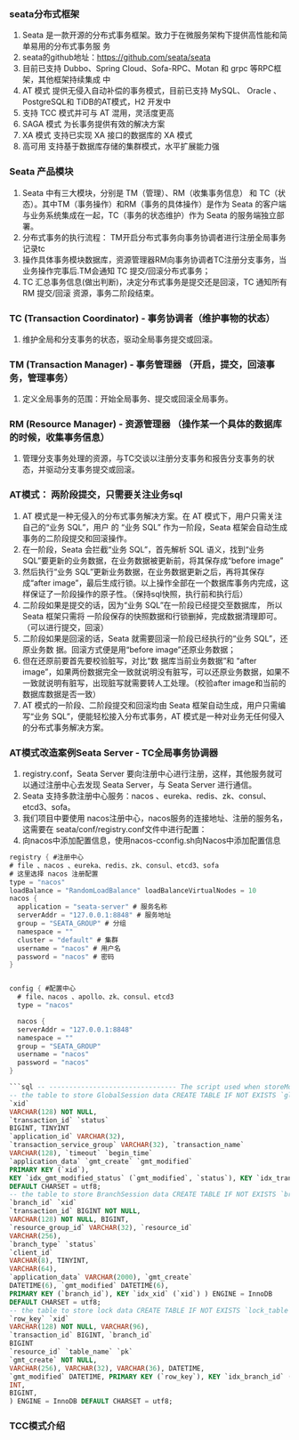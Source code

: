 ### seata分布式框架
1. Seata 是⼀款开源的分布式事务框架。致⼒于在微服务架构下提供⾼性能和简单易⽤的分布式事务服 务
2. seata的github地址：https://github.com/seata/seata
3. ⽬前已⽀持 Dubbo、Spring Cloud、Sofa-RPC、Motan 和 grpc 等RPC框架，其他框架持续集成 中
4. AT 模式 提供⽆侵⼊⾃动补偿的事务模式，⽬前已⽀持 MySQL、 Oracle 、PostgreSQL和 TiDB的AT模式，H2 开发中
5. ⽀持 TCC 模式并可与 AT 混⽤，灵活度更⾼
6. SAGA 模式 为⻓事务提供有效的解决⽅案
7. XA 模式 ⽀持已实现 XA 接⼝的数据库的 XA 模式
8. ⾼可⽤ ⽀持基于数据库存储的集群模式，⽔平扩展能⼒强

### Seata 产品模块
1. Seata 中有三⼤模块，分别是 TM（管理）、RM（收集事务信息） 和 TC（状态）。其中TM（事务操作）和RM（事务的具体操作）是作为 Seata 的客户端与业务系统集成在⼀起，TC（事务的状态维护）作为 Seata 的服务端独⽴部署。
2. 分布式事务的执行流程： TM开启分布式事务向事务协调者进行注册全局事务记录tc
3. 操作具体事务模块数据库，资源管理器RM向事务协调者TC注册分支事务，当业务操作完事后.TM会通知 TC 提交/回滚分布式事务；
4. TC 汇总事务信息(做出判断)，决定分布式事务是提交还是回滚，TC 通知所有 RM 提交/回滚 资源，事务⼆阶段结束。

### TC (Transaction Coordinator) - 事务协调者（维护事物的状态）
1. 维护全局和分⽀事务的状态，驱动全局事务提交或回滚。

### TM (Transaction Manager) - 事务管理器 （开启，提交，回滚事务，管理事务）
1. 定义全局事务的范围：开始全局事务、提交或回滚全局事务。

### RM (Resource Manager) - 资源管理器 （操作某一个具体的数据库的时候，收集事务信息）
1. 管理分⽀事务处理的资源，与TC交谈以注册分⽀事务和报告分⽀事务的状态，并驱动分⽀事务提交或回滚。

### AT模式： 两阶段提交，只需要关注业务sql
1. AT 模式是⼀种⽆侵⼊的分布式事务解决⽅案。在 AT 模式下，⽤户只需关注⾃⼰的“业务 SQL”，⽤户 的 “业务 SQL” 作为⼀阶段，Seata 框架会⾃动⽣成事务的⼆阶段提交和回滚操作。
2. 在⼀阶段，Seata 会拦截“业务 SQL”，⾸先解析 SQL 语义，找到“业务 SQL”要更新的业务数据，在业务数据被更新前，将其保存成“before image”
3. 然后执⾏“业务 SQL”更新业务数据，在业务数据更新之后，再将其保存成“after image”，最后⽣成⾏锁。以上操作全部在⼀个数据库事务内完成，这样保证了⼀阶段操作的原⼦性。（保持sql快照，执行前和执行后）
4. ⼆阶段如果是提交的话，因为“业务 SQL”在⼀阶段已经提交⾄数据库， 所以 Seata 框架只需将 ⼀阶段保存的快照数据和⾏锁删掉，完成数据清理即可。（可以进行提交，回滚）
5. ⼆阶段如果是回滚的话，Seata 就需要回滚⼀阶段已经执⾏的“业务 SQL”，还原业务数 据。回滚⽅式便是⽤“before image”还原业务数据；
6. 但在还原前要⾸先要校验脏写，对⽐“数 据库当前业务数据”和 “after image”，如果两份数据完全⼀致就说明没有脏写，可以还原业务数据，如果不⼀致就说明有脏写，出现脏写就需要转⼈⼯处理。（校验after image和当前的数据库数据是否一致）
7. AT 模式的⼀阶段、⼆阶段提交和回滚均由 Seata 框架⾃动⽣成，⽤户只需编写“业务 SQL”，便能轻松接⼊分布式事务，AT 模式是⼀种对业务⽆任何侵⼊的分布式事务解决⽅案。

### AT模式改造案例Seata Server - TC全局事务协调器
1. registry.conf，Seata Server 要向注册中⼼进⾏注册，这样，其他服务就可以通过注册中⼼去发现 Seata Server，与 Seata Server 进⾏通信。
2. Seata ⽀持多款注册中⼼服务：nacos 、eureka、redis、zk、consul、etcd3、sofa。
3. 我们项⽬中要使⽤ nacos注册中⼼，nacos服务的连接地址、注册的服务名，这需要在 seata/conf/registry.conf⽂件中进⾏配置：
4. 向nacos中添加配置信息，使用nacos-cconfig.sh向Nacos中添加配置信息

``` java
registry { #注册中⼼
# file 、nacos 、eureka、redis、zk、consul、etcd3、sofa
# 这⾥选择 nacos 注册配置
type = "nacos"
loadBalance = "RandomLoadBalance" loadBalanceVirtualNodes = 10
nacos {
  application = "seata-server" # 服务名称
  serverAddr = "127.0.0.1:8848" # 服务地址
  group = "SEATA_GROUP" # 分组
  namespace = ""
  cluster = "default" # 集群
  username = "nacos" # ⽤户名
  password = "nacos" # 密码
}


config { #配置中⼼
  # file、nacos 、apollo、zk、consul、etcd3
  type = "nacos"

  nacos {
  serverAddr = "127.0.0.1:8848"
  namespace = ""
  group = "SEATA_GROUP"
  username = "nacos"
  password = "nacos"
}
```
``` sql
```sql -- -------------------------------- The script used when storeMode is 'db' -------------------------------
-- the table to store GlobalSession data CREATE TABLE IF NOT EXISTS `global_table` (
`xid`
VARCHAR(128) NOT NULL,
`transaction_id` `status`
BIGINT, TINYINT
`application_id` VARCHAR(32),
`transaction_service_group` VARCHAR(32), `transaction_name`
VARCHAR(128), `timeout` `begin_time`
`application_data` `gmt_create` `gmt_modified`
PRIMARY KEY (`xid`),
KEY `idx_gmt_modified_status` (`gmt_modified`, `status`), KEY `idx_transaction_id` (`transaction_id`) ) ENGINE = InnoDB
DEFAULT CHARSET = utf8;
-- the table to store BranchSession data CREATE TABLE IF NOT EXISTS `branch_table` (
`branch_id` `xid`
`transaction_id` BIGINT NOT NULL,
VARCHAR(128) NOT NULL, BIGINT,
`resource_group_id` VARCHAR(32), `resource_id`
VARCHAR(256),
`branch_type` `status`
`client_id`
VARCHAR(8), TINYINT,
VARCHAR(64),
`application_data` VARCHAR(2000), `gmt_create`
DATETIME(6), `gmt_modified` DATETIME(6),
PRIMARY KEY (`branch_id`), KEY `idx_xid` (`xid`) ) ENGINE = InnoDB
DEFAULT CHARSET = utf8;
-- the table to store lock data CREATE TABLE IF NOT EXISTS `lock_table` (
`row_key` `xid`
VARCHAR(128) NOT NULL, VARCHAR(96),
`transaction_id` BIGINT, `branch_id`
BIGINT
`resource_id` `table_name` `pk`
`gmt_create` NOT NULL,
VARCHAR(256), VARCHAR(32), VARCHAR(36), DATETIME,
`gmt_modified` DATETIME, PRIMARY KEY (`row_key`), KEY `idx_branch_id` (`branch_id`)
INT,
BIGINT,
) ENGINE = InnoDB DEFAULT CHARSET = utf8;
```

### TCC模式介绍
